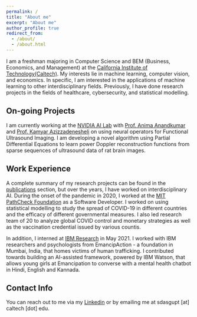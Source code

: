 ```yaml
---
permalink: /
title: "About me"
excerpt: "About me"
author_profile: true
redirect_from: 
  - /about/
  - /about.html
---
```

I am a freshman majoring in Computer Science and BEM (Business, Economics, and Management) at the [California Institute of Technology(Caltech)](https://caltech.edu). My interests lie in machine learning, computer vision, and economics. In specific, I am interested in the applications of machine learning to other interdisciplinary fields. Previously, I have done research projects in the fields of healthcare, cybersecurity, and statistical modelling.


On-going Projects
------
I am currently working at the [NVIDIA AI Lab](https://www.nvidia.com/en-us/) with [Prof. Anima Anandkumar](https://eas.caltech.edu/people/anima) and [Prof. Kamyar Azizzadenesheli](https://kamyar.page) on using neural operators for Functional Ultrasound Imaging. I am developing a novel algorithm using Partial Differential Equations to learn power Doppler reconstruction functions from sparse sequences of ultrasound data of rat brain images.

Work Experience
------
A complete summary of my research projects can be found in the [publications](https://soham-2004.github.io/publications/) section, but over the years, I have worked on interdisciplinary AI. During the onset of the pandemic in 2020, I worked at the [MIT PathCheck Foundation](https://www.pathcheck.org/) as a Software Developer. I worked on using statistical modelling to study the spread of COVID-19 in different countries and the efficacy of different governmental measures. I also led research team of 20 to analyze global COVID control and monetary strategies as well as the vaccination credential issued by various countis.

In addition, I interned at [IBM Research](https://research.ibm.com) in May 2021. I worked with IBM researchers and psychologists from EmancipAction - a foundation in Mumbai, India, that homes
victims of human trafficking. I contributed towards building an AI-assisted framework, powered by IBM Watson, that allows young girls at Emancipation to converse with a mental health chatbot in Hindi, English and Kannada. 


Contact Info
------
You can reach out to me via my [Linkedin](https://linkedin.com/in/sohamdasgupta91) or by emailing me at sdasgupt [at] caltech [dot] edu.
